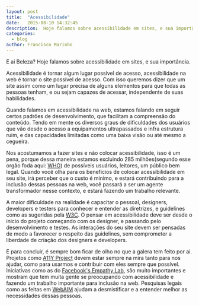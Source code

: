 ```yaml
---
layout: post
title:  "Acessibilidade"
date:   2015-08-10 14:32:45
description:  Hoje falamos sobre acessibilidade em sites, e sua importância.
categories:
  - blog
author: Francisco Marinho
---
```


E ai Beleza? Hoje falamos sobre acessibilidade em sites, e sua importância.

Acessibilidade é tornar algum lugar possível de acesso, acessibilidade na web é tornar o site possível de acesso. Com isso queremos dizer que um site assim como um lugar precisa de alguns elementos para que todas as pessoas tenham, e ou sejam capazes de acessar, independente de suas habilidades. 

Quando falamos em acessibilidade na web, estamos falando em seguir certos padrões de desenvolvimento, que facilitam a compreensão do conteúdo. Tendo em mente os diversos graus de dificuldades dos usuários que vão desde o acesso a equipamentos ultrapassados e infra estrutura ruim, e das capacidades limitadas como uma baixa visão ou até mesmo a cegueira.

Nos acostumamos a fazer sites e não colocar acessibilidade, isso é um pena, porque dessa maneira estamos excluindo 285 milhões(segundo esse orgão foda aqui: [WHO][WHO]) de possíveis usuários, leitores, um público bem legal. Quando você olha para os beneficios de colocar acessibilidade em seu site, irá perceber que o custo é minimo, e estará contribuindo para a inclusão dessas pessoas na web, você passará a ser um agente transformador nesse contexto, e estará fazendo um trabalho relevante.

A maior dificuldade na realidade é capacitar o pessoal, designers, developers e testers para conhecer e entender as diretrizes, e guidelines como as sugeridas pela [W3C][W3C]. O pensar em acessibilidade deve ser desde o inicio do projeto começando com os designer, e passando pelo desenvolvimento e testes. As interações do seu site devem ser pensadas de modo a favorecer o respeito das guidelines, sem comprometer a liberdade de criação dos designers e developers.

E para concluir, é sempre bom ficar de olho no que a galera tem feito por ai. Projetos como [A11Y Project][A11Y Project]  devem estar sempre na mira tanto para nos ajudar, como para usarmos  e contribuir com eles sempre que possível. Iniciativas como as do [Facebook's Empathy Lab][Facebook's Empathy Lab], são muito importantes e mostram que tem muita gente se preocupando com acessibilidade e fazendo um trabalho importante para inclusão na web. Pesquisas legais como as feitas em [WebAIM][WebAIM] ajudam a desmistificar e a entender melhor as necessidades dessas pessoas.

[WHO]: http://www.who.int/mediacentre/factsheets/fs282/en/
[A11Y Project]: http://a11yproject.com/
[WebAIM]: http://webaim.org/projects/screenreadersurvey5/#javascript
[Facebook's Empathy Lab]:https://www.washingtonpost.com/news/the-switch/wp/2015/03/31/facebooks-empathy-lab-how-facebook-designs-for-disabled-users/
[W3C]: http://www.w3.org/TR/WCAG20/#guidelines
